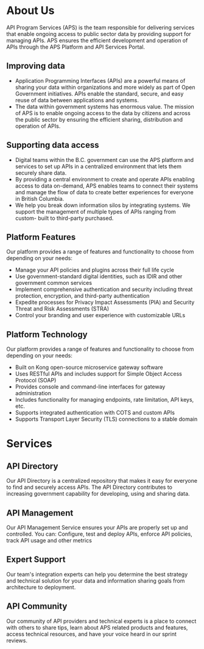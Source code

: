 # About Us

API Program Services (APS) is the team responsible for delivering services that enable ongoing access to public sector data by providing support for managing APIs. APS ensures the efficient development and operation of APIs through the APS Platform and API Services Portal.

## Improving data

- Application Programming Interfaces (APIs) are a powerful means of sharing your data within organizations and more widely as part of Open Government initiatives. APIs enable the standard, secure, and easy reuse of data between applications and systems.
- The data within government systems has enormous value. The mission of APS is to enable ongoing access to the data by citizens and across the public sector by ensuring the efficient sharing, distribution and operation of APIs.

## Supporting data access

- Digital teams within the B.C. government can use the APS platform and services to set up APIs in a centralized environment that lets them securely share data.
- By providing a central environment to create and operate APIs enabling access to data on-demand, APS enables teams to connect their systems and manage the flow of data to create better experiences for everyone in British Columbia.
- We help you break down information silos by integrating systems. We support the management of multiple types of APIs ranging from custom- built to third-party purchased.

## Platform Features

Our platform provides a range of features and functionality to choose from depending on your needs:

- Manage your API policies and plugins across their full life cycle
- Use government-standard digital identities, such as IDIR and other government common services
- Implement comprehensive authentication and security including threat protection, encryption, and third-party authentication
- Expedite processes for Privacy Impact Assessments (PIA) and Security Threat and Risk Assessments (STRA)
- Control your branding and user experience with customizable URLs

## Platform Technology

Our platform provides a range of features and functionality to choose from depending on your needs:

- Built on Kong open-source microservice gateway software
- Uses RESTful APIs and includes support for Simple Object Access Protocol (SOAP)
- Provides console and command-line interfaces for gateway administration
- Includes functionality for managing endpoints, rate limitation, API keys, etc.
- Supports integrated authentication with COTS and custom APIs
- Supports Transport Layer Security (TLS) connections to a stable domain

# Services

## API Directory

Our API Directory is a centralized repository that makes it easy for everyone to find and securely access APIs. The API Directory contributes to increasing government capability for developing, using and sharing data.

## API Management

Our API Management Service ensures your APIs are properly set up and controlled. You can: Configure, test and deploy APIs, enforce API policies, track API usage and other metrics

## Expert Support

Our team's integration experts can help you determine the best strategy and technical solution for your data and information sharing goals from architecture to deployment.

## API Community

Our community of API providers and technical experts is a place to connect with others to share tips, learn about APS related products and features, access technical resources, and have your voice heard in our sprint reviews.
